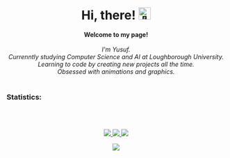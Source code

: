 <h1 align="center">Hi, there! <img src="https://github.com/wervlad/wervlad/assets/24524555/766d336d-b87d-44ba-807c-c51de2bc6b4d" width="28px" alt="👋"></h1>


<p align="center">
    <b>Welcome to my page!</b><br><br>
    <i>
        I'm Yusuf.<br>
        Currenntly studying Computer Science and AI at Loughborough University.<br>
        Learning to code by creating new projects all the time.<br>
        Obsessed with animations and graphics.<br>
    </i><br>
   
</p>







<p align="center">
     <h3>Statistics:</h3><br><br>
 </p>
<p align="center">
  <a href="https://github.com/ykapf">
    <img src="http://github-profile-summary-cards.vercel.app/api/cards/profile-details?username=ykapf&theme=transparent" />
  </a>
  <a href="https://github.com/ykapf">
    <img src="https://github-readme-streak-stats.herokuapp.com/?user=ykapf&hide_border=true&card_width=338&theme=transparent" />
  </a>
  <a href="https://github.com/ykapf">
    <img src="http://github-profile-summary-cards.vercel.app/api/cards/stats?username=ykapf&theme=transparent" />
  </a>
 
</p>



<p align="center">
  <a href="https://github.com/ykapf">
    <img src="https://komarev.com/ghpvc/?username=ykapf&color=brightgreen" />
  </a>
</p>



<!--
**ykapf/ykapf** is a ✨ _special_ ✨ repository because its `README.md` (this file) appears on your GitHub profile.

Here are some ideas to get you started:

- 🔭 I’m currently working on ...
- 🌱 I’m currently learning ...
- 👯 I’m looking to collaborate on ...
- 🤔 I’m looking for help with ...
- 💬 Ask me about ...
- 📫 How to reach me: ...
- 😄 Pronouns: ...
- ⚡ Fun fact: ...
-->
